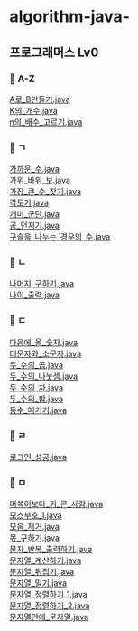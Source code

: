 # algorithm-java-

## 프로그래머스 Lv0
### 📌 A-Z
[A로_B만들기.java](https://github.com/ekgpgdi/algorithm-java-/blob/master/src/programmers/LV0/A%EB%A1%9C_B%EB%A7%8C%EB%93%A4%EA%B8%B0.java) <br/>
[K의_개수.java](https://github.com/ekgpgdi/algorithm-java-/blob/master/src/programmers/LV0/K%EC%9D%98_%EA%B0%9C%EC%88%98.java)<br/>
[n의_배수_고르기.java](https://github.com/ekgpgdi/algorithm-java-/blob/master/src/programmers/LV0/n%EC%9D%98_%EB%B0%B0%EC%88%98_%EA%B3%A0%EB%A5%B4%EA%B8%B0.java)<br/>

### 📌 ㄱ
[가까운_수.java](https://github.com/ekgpgdi/algorithm-java-/blob/master/src/programmers/LV0/%EA%B0%80%EA%B9%8C%EC%9A%B4_%EC%88%98.java) <br/>
[가위_바위_보.java](https://github.com/ekgpgdi/algorithm-java-/blob/master/src/programmers/LV0/%EA%B0%80%EC%9C%84_%EB%B0%94%EC%9C%84_%EB%B3%B4.java) <br/>
[가장_큰_수_찾기.java](https://github.com/ekgpgdi/algorithm-java-/blob/master/src/programmers/LV0/%EA%B0%80%EC%9E%A5_%ED%81%B0_%EC%88%98_%EC%B0%BE%EA%B8%B0.java) <br/>
[각도기.java](https://github.com/ekgpgdi/algorithm-java-/blob/master/src/programmers/LV0/%EA%B0%81%EB%8F%84%EA%B8%B0.java) <br/>
[개미_군단.java](https://github.com/ekgpgdi/algorithm-java-/blob/master/src/programmers/LV0/%EA%B0%9C%EB%AF%B8_%EA%B5%B0%EB%8B%A8.java) <br/>
[공_던지기.java](https://github.com/ekgpgdi/algorithm-java-/blob/master/src/programmers/LV0/%EA%B3%B5_%EB%8D%98%EC%A7%80%EA%B8%B0.java) <br/>
[구슬을_나누는_경우의_수.java](https://github.com/ekgpgdi/algorithm-java-/blob/master/src/programmers/LV0/%EA%B5%AC%EC%8A%AC%EC%9D%84_%EB%82%98%EB%88%84%EB%8A%94_%EA%B2%BD%EC%9A%B0%EC%9D%98_%EC%88%98.java) <br/>

### 📌 ㄴ
[나머지_구하기.java](https://github.com/ekgpgdi/algorithm-java-/blob/master/src/programmers/LV0/%EB%82%98%EB%A8%B8%EC%A7%80_%EA%B5%AC%ED%95%98%EA%B8%B0.java) <br/>
[나이_출력.java](https://github.com/ekgpgdi/algorithm-java-/blob/master/src/programmers/LV0/%EB%82%98%EC%9D%B4_%EC%B6%9C%EB%A0%A5.java) <br/>

### 📌 ㄷ
[다음에_올_숫자.java](https://github.com/ekgpgdi/algorithm-java-/blob/master/src/programmers/LV0/%EB%8B%A4%EC%9D%8C%EC%97%90_%EC%98%AC_%EC%88%AB%EC%9E%90.java) <br/>
[대문자와_소문자.java](https://github.com/ekgpgdi/algorithm-java-/blob/master/src/programmers/LV0/%EB%8C%80%EB%AC%B8%EC%9E%90%EC%99%80_%EC%86%8C%EB%AC%B8%EC%9E%90.java) <br/>
[두_수의_곱.java](https://github.com/ekgpgdi/algorithm-java-/blob/master/src/programmers/LV0/%EB%91%90_%EC%88%98%EC%9D%98_%EA%B3%B1.java) <br/>
[두_수의_나눗셈.java](https://github.com/ekgpgdi/algorithm-java-/blob/master/src/programmers/LV0/%EB%91%90_%EC%88%98%EC%9D%98_%EB%82%98%EB%88%97%EC%85%88.java) <br/>
[두_수의_차.java](https://github.com/ekgpgdi/algorithm-java-/blob/master/src/programmers/LV0/%EB%91%90_%EC%88%98%EC%9D%98_%EC%B0%A8.java) <br/> 
[두_수의_합.java](https://github.com/ekgpgdi/algorithm-java-/blob/master/src/programmers/LV0/%EB%91%90_%EC%88%98%EC%9D%98_%ED%95%A9.java) <br/>
[등수_매기기.java](https://github.com/ekgpgdi/algorithm-java-/blob/master/src/programmers/LV0/%EB%93%B1%EC%88%98_%EB%A7%A4%EA%B8%B0%EA%B8%B0.java) <br/>

### 📌 ㄹ
[로그인_성공.java](https://github.com/ekgpgdi/algorithm-java-/blob/master/src/programmers/LV0/%EB%A1%9C%EA%B7%B8%EC%9D%B8_%EC%84%B1%EA%B3%B5.java) <br/>

### 📌 ㅁ
[머쓱이보다_키_큰_사람.java](https://github.com/ekgpgdi/algorithm-java-/blob/master/src/programmers/LV0/%EB%A8%B8%EC%93%B1%EC%9D%B4%EB%B3%B4%EB%8B%A4_%ED%82%A4_%ED%81%B0_%EC%82%AC%EB%9E%8C.java) <br/>
[모스부호_1.java](https://github.com/ekgpgdi/algorithm-java-/blob/master/src/programmers/LV0/%EB%AA%A8%EC%8A%A4%EB%B6%80%ED%98%B8_1.java) <br/>
[모음_제거.java](https://github.com/ekgpgdi/algorithm-java-/blob/master/src/programmers/LV0/%EB%AA%A8%EC%9D%8C_%EC%A0%9C%EA%B1%B0.java) <br/>
[몫_구하기.java](https://github.com/ekgpgdi/algorithm-java-/blob/master/src/programmers/LV0/%EB%AA%AB_%EA%B5%AC%ED%95%98%EA%B8%B0.java) <br/>
[문자_반복_출력하기.java](https://github.com/ekgpgdi/algorithm-java-/blob/master/src/programmers/LV0/%EB%AC%B8%EC%9E%90_%EB%B0%98%EB%B3%B5_%EC%B6%9C%EB%A0%A5%ED%95%98%EA%B8%B0.java) <br/>
[문자열_계산하기.java](https://github.com/ekgpgdi/algorithm-java-/blob/master/src/programmers/LV0/%EB%AC%B8%EC%9E%90%EC%97%B4_%EA%B3%84%EC%82%B0%ED%95%98%EA%B8%B0.java) <br/>
[문자열_뒤집기.java](https://github.com/ekgpgdi/algorithm-java-/blob/master/src/programmers/LV0/%EB%AC%B8%EC%9E%90%EC%97%B4_%EB%92%A4%EC%A7%91%EA%B8%B0.java) <br/>
[문자열_밀기.java](https://github.com/ekgpgdi/algorithm-java-/blob/master/src/programmers/LV0/%EB%AC%B8%EC%9E%90%EC%97%B4_%EB%B0%80%EA%B8%B0.java) <br/>
[문자열_정렬하기_1.java](https://github.com/ekgpgdi/algorithm-java-/blob/master/src/programmers/LV0/%EB%AC%B8%EC%9E%90%EC%97%B4_%EC%A0%95%EB%A0%AC%ED%95%98%EA%B8%B0_1.java) <br/>
[문자열_정렬하기_2.java](https://github.com/ekgpgdi/algorithm-java-/blob/master/src/programmers/LV0/%EB%AC%B8%EC%9E%90%EC%97%B4_%EC%A0%95%EB%A0%AC%ED%95%98%EA%B8%B0_2.java) <br/>
[문자열안에_문자열.java](https://github.com/ekgpgdi/algorithm-java-/blob/master/src/programmers/LV0/%EB%AC%B8%EC%9E%90%EC%97%B4%EC%95%88%EC%97%90_%EB%AC%B8%EC%9E%90%EC%97%B4.java) <br/>
